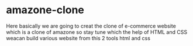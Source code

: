 # amazone-clone
Here basically we are going to creat the clone of e-commerce website which is a clone of amazone so stay tune 
which the help of HTML and CSS
weacan build various website from this 2 tools html and css
